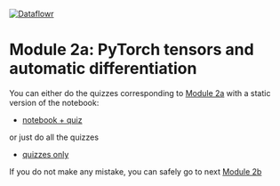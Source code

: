 [![Dataflowr](https://raw.githubusercontent.com/dataflowr/website/master/_assets/dataflowr_logo.png)](https://dataflowr.github.io/website/)

# Module 2a: PyTorch tensors and automatic differentiation

You can either do the quizzes corresponding to [Module 2a](https://dataflowr.github.io/website/modules/2a-pytorch-tensors/) with a static version of the notebook:
- [notebook + quiz](./02_basics_runall.md)
  
or just do all the quizzes 
- [quizzes only](./02_basics_quiz.md)

If you do not make any mistake, you can safely go to next [Module 2b](https://dataflowr.github.io/website/modules/2b-automatic-differentiation/)